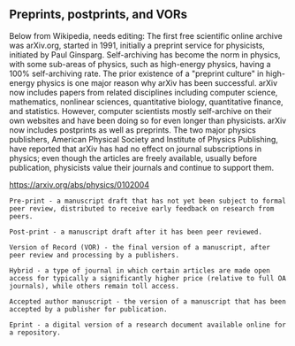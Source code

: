 ## Preprints, postprints, and VORs <a name="preprints"></a>

Below from Wikipedia, needs editing:
The first free scientific online archive was arXiv.org, started in 1991, initially a preprint service for physicists, initiated by Paul Ginsparg. Self-archiving has become the norm in physics, with some sub-areas of physics, such as high-energy physics, having a 100% self-archiving rate. The prior existence of a "preprint culture" in high-energy physics is one major reason why arXiv has been successful. arXiv now includes papers from related disciplines including computer science, mathematics, nonlinear sciences, quantitative biology, quantitative finance, and statistics. However, computer scientists mostly self-archive on their own websites and have been doing so for even longer than physicists. arXiv now includes postprints as well as preprints. The two major physics publishers, American Physical Society and Institute of Physics Publishing, have reported that arXiv has had no effect on journal subscriptions in physics; even though the articles are freely available, usually before publication, physicists value their journals and continue to support them.

https://arxiv.org/abs/physics/0102004




    Pre-print - a manuscript draft that has not yet been subject to formal peer review, distributed to receive early feedback on research from peers.

    Post-print - a manuscript draft after it has been peer reviewed.

    Version of Record (VOR) - the final version of a manuscript, after peer review and processing by a publishers.

    Hybrid - a type of journal in which certain articles are made open access for typically a significantly higher price (relative to full OA journals), while others remain toll access.

    Accepted author manuscript - the version of a manuscript that has been accepted by a publisher for publication.

    Eprint - a digital version of a research document available online for a repository.
